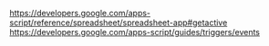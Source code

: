 https://developers.google.com/apps-script/reference/spreadsheet/spreadsheet-app#getactive
https://developers.google.com/apps-script/guides/triggers/events
